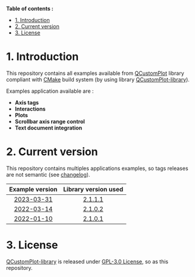 **Table of contents :**
- [1. Introduction](#1-introduction)
- [2. Current version](#2-current-version)
- [3. License](#3-license)

# 1. Introduction

This repository contains all examples available from [QCustomPlot][qcp-main] library compliant with [CMake][cmake] build system (by using library [QCustomPlot-library][repo-qcp-library]).  

Examples application available are :
- **Axis tags**
- **Interactions**
- **Plots**
- **Scrollbar axis range control**
- **Text document integration**

# 2. Current version

This repository contains multiples applications examples, so tags releases are not semantic (see [changelog][changelog]).

| Example version | Library version used |
| :-: | :-: |
| [2023-03-31][tag-2023-03-31] | [2.1.1.1][lib-tag-2.1.1.1] |
| [2022-03-14][tag-2022-03-14] | [2.1.0.2][lib-tag-2.1.0.2] |
| [2022-01-10][tag-2022-01-10] | [2.1.0.1][lib-tag-2.1.0.1] |

# 3. License

[QCustomPlot-library][repo-qcp-library] is released under [GPL-3.0 License][license], so as this repository.

<!-- Links to QCustomPlot website -->
[qcp-main]: https://www.qcustomplot.com/index.php/introduction

<!-- Links to useful ressources -->
[cmake]: https://cmake.org/

<!-- Links to external repositories -->
[repo-qcp-library]: https://github.com/leger50/QCustomPlot-library

[lib-tag-2.1.1.1]: https://github.com/leger50/QCustomPlot-library/releases/tag/2.1.1.1
[lib-tag-2.1.0.2]: https://github.com/leger50/QCustomPlot-library/releases/tag/2.1.0.2
[lib-tag-2.1.0.1]: https://github.com/leger50/QCustomPlot-library/releases/tag/2.1.0.1

<!-- Links to this repository -->
[changelog]: https://github.com/leger50/QCustomPlot-examples/blob/dev/CHANGELOG.md
[license]: https://github.com/leger50/QCustomPlot-examples/blob/master/LICENSE.md

[tag-2023-03-31]: https://github.com/leger50/QCustomPlot-examples/releases/tag/2023_03_31
[tag-2022-03-14]: https://github.com/leger50/QCustomPlot-examples/releases/tag/2022_03_14
[tag-2022-01-10]: https://github.com/leger50/QCustomPlot-examples/releases/tag/2022_01_10
